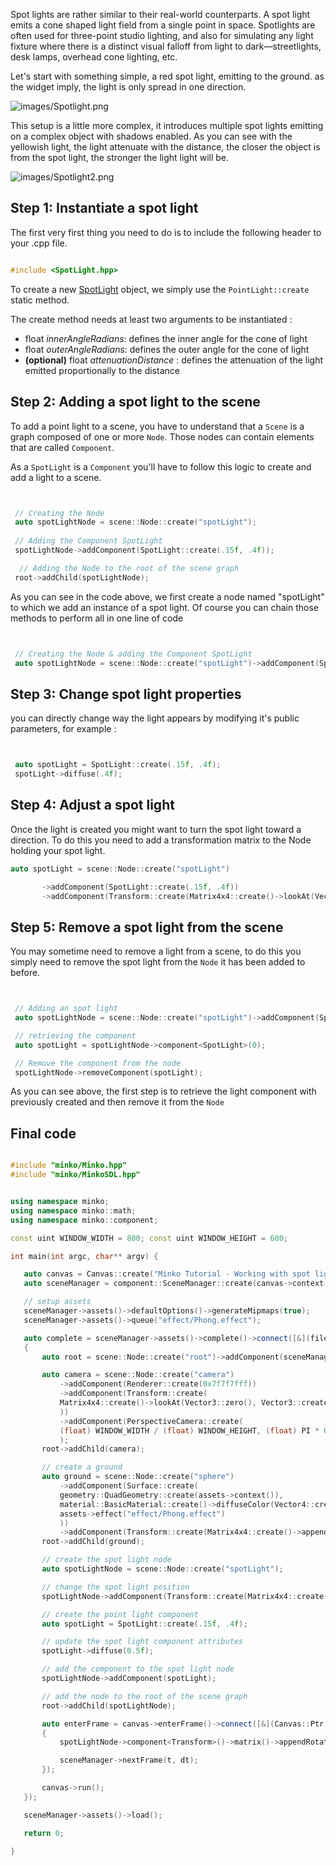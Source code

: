 Spot lights are rather similar to their real-world counterparts. A spot light emits a cone shaped light field from a single point in space. Spotlights are often used for three-point studio lighting, and also for simulating any light fixture where there is a distinct visual falloff from light to dark—streetlights, desk lamps, overhead cone lighting, etc.

Let's start with something simple, a red spot light, emitting to the ground. as the widget imply, the light is only spread in one direction.

![](images/Spotlight.png "images/Spotlight.png")

This setup is a little more complex, it introduces multiple spot lights emitting on a complex object with shadows enabled. As you can see with the yellowish light, the light attenuate with the distance, the closer the object is from the spot light, the stronger the light light will be.

![](images/Spotlight2.png "images/Spotlight2.png")

Step 1: Instantiate a spot light
--------------------------------

The first very first thing you need to do is to include the following header to your .cpp file.


```cpp

#include <SpotLight.hpp> 
```


To create a new [SpotLight](http://doc.minko.io/reference/v3/classminko_1_1component_1_1_spot_light.html) object, we simply use the `PointLight::create` static method.

The create method needs at least two arguments to be instantiated :

-   float *innerAngleRadians*: defines the inner angle for the cone of light
-   float *outerAngleRadians*: defines the outer angle for the cone of light
-   **(optional)** float *attenuationDistance* : defines the attenuation of the light emitted proportionally to the distance

Step 2: Adding a spot light to the scene
----------------------------------------

To add a point light to a scene, you have to understand that a `Scene` is a graph composed of one or more `Node`. Those nodes can contain elements that are called `Component`.

As a `SpotLight` is a `Component` you'll have to follow this logic to create and add a light to a scene.


```cpp


 // Creating the Node
 auto spotLightNode = scene::Node::create("spotLight");
       
 // Adding the Component SpotLight
 spotLightNode->addComponent(SpotLight::create(.15f, .4f));

  // Adding the Node to the root of the scene graph
 root->addChild(spotLightNode);


```


As you can see in the code above, we first create a node named "spotLight" to which we add an instance of a spot light. Of course you can chain those methods to perform all in one line of code


```cpp


 // Creating the Node & adding the Component SpotLight
 auto spotLightNode = scene::Node::create("spotLight")->addComponent(SpotLight::create(.15f, .4f));


```


Step 3: Change spot light properties
------------------------------------

you can directly change way the light appears by modifying it's public parameters, for example : 
```cpp


 auto spotLight = SpotLight::create(.15f, .4f);
 spotLight->diffuse(.4f);


```


Step 4: Adjust a spot light
---------------------------

Once the light is created you might want to turn the spot light toward a direction. To do this you need to add a transformation matrix to the Node holding your spot light.


```cpp
auto spotLight = scene::Node::create("spotLight")

       ->addComponent(SpotLight::create(.15f, .4f))
       ->addComponent(Transform::create(Matrix4x4::create()->lookAt(Vector3::zero(), Vector3::create(15.f, 20.f, 0.f))));


```


Step 5: Remove a spot light from the scene
------------------------------------------

You may sometime need to remove a light from a scene, to do this you simply need to remove the spot light from the `Node` it has been added to before.


```cpp


 // Adding an spot light
 auto spotLightNode = scene::Node::create("spotLight")->addComponent(SpotLight::create(.15f, .4f));

 // retrieving the component 
 auto spotLight = spotLightNode->component<SpotLight>(0);

 // Remove the component from the node
 spotLightNode->removeComponent(spotLight);


```


As you can see above, the first step is to retrieve the light component with previously created and then remove it from the `Node`

Final code
----------


```cpp

#include "minko/Minko.hpp" 
#include "minko/MinkoSDL.hpp"


using namespace minko; 
using namespace minko::math; 
using namespace minko::component;

const uint WINDOW_WIDTH = 800; const uint WINDOW_HEIGHT = 600;

int main(int argc, char** argv) {

   auto canvas = Canvas::create("Minko Tutorial - Working with spot lights", WINDOW_WIDTH, WINDOW_HEIGHT);
   auto sceneManager = component::SceneManager::create(canvas->context());

   // setup assets
   sceneManager->assets()->defaultOptions()->generateMipmaps(true);
   sceneManager->assets()->queue("effect/Phong.effect");

   auto complete = sceneManager->assets()->complete()->connect([&](file::AssetLibrary::Ptr assets)
   {
       auto root = scene::Node::create("root")->addComponent(sceneManager);

       auto camera = scene::Node::create("camera")
           ->addComponent(Renderer::create(0x7f7f7fff))
           ->addComponent(Transform::create(
           Matrix4x4::create()->lookAt(Vector3::zero(), Vector3::create(0.f, 3.f, -5.f))
           ))
           ->addComponent(PerspectiveCamera::create(
           (float) WINDOW_WIDTH / (float) WINDOW_HEIGHT, (float) PI * 0.25f, .1f, 1000.f)
           );
       root->addChild(camera);

       // create a ground
       auto ground = scene::Node::create("sphere")
           ->addComponent(Surface::create(
           geometry::QuadGeometry::create(assets->context()),
           material::BasicMaterial::create()->diffuseColor(Vector4::create(0.f, 0.f, 0.f, 1.f)),
           assets->effect("effect/Phong.effect")
           ))
           ->addComponent(Transform::create(Matrix4x4::create()->appendScale(3.f)->appendRotationX(-1.57f)));
       root->addChild(ground);

       // create the spot light node
       auto spotLightNode = scene::Node::create("spotLight");

       // change the spot light position
       spotLightNode->addComponent(Transform::create(Matrix4x4::create()->lookAt(Vector3::zero(), Vector3::create(0.1f, 2.f, 0.f))));

       // create the point light component
       auto spotLight = SpotLight::create(.15f, .4f);

       // update the spot light component attributes
       spotLight->diffuse(0.5f);

       // add the component to the spot light node
       spotLightNode->addComponent(spotLight);

       // add the node to the root of the scene graph
       root->addChild(spotLightNode);

       auto enterFrame = canvas->enterFrame()->connect([&](Canvas::Ptr canvas, float t, float dt)
       {
           spotLightNode->component<Transform>()->matrix()->appendRotationX(0.002f * dt);

           sceneManager->nextFrame(t, dt);
       });

       canvas->run();
   });

   sceneManager->assets()->load();

   return 0;

} 
```



